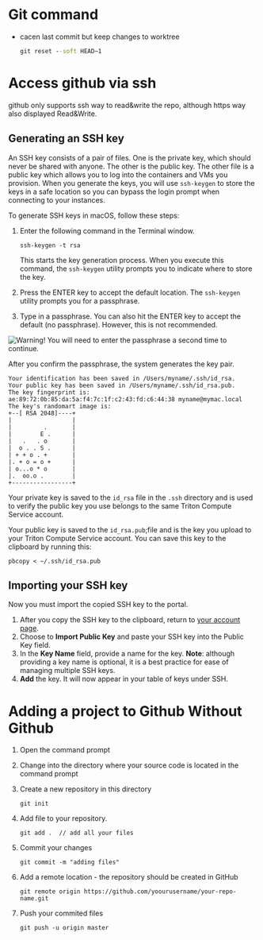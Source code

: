 # Git command

- cacen last commit but keep changes to worktree

  ```cmd
  git reset --soft HEAD~1
  ```

  

# Access github via ssh

github only supports ssh way to read&write the repo, although https way also displayed Read&Write.

## Generating an SSH key

An SSH key consists of a pair of files. One is the private key, which should never be shared with anyone. The other is the public key. The other file is a public key which allows you to log into the containers and VMs you provision. When you generate the keys, you will use `ssh-keygen` to store the keys in a safe location so you can bypass the login prompt when connecting to your instances.

To generate SSH keys in macOS, follow these steps:

1. Enter the following command in the Terminal window.

   ```
   ssh-keygen -t rsa
   ```

   This starts the key generation process. When you execute this command, the `ssh-keygen` utility prompts you to indicate where to store the key.

2. Press the ENTER key to accept the default location. The `ssh-keygen` utility prompts you for a passphrase.

3. Type in a passphrase. You can also hit the ENTER key to accept the default (no passphrase). However, this is not recommended.

![Warning!](https://docs.joyent.com/assets/images/icons/emoticons/warning.gif) You will need to enter the passphrase a second time to continue.

After you confirm the passphrase, the system generates the key pair.

```
Your identification has been saved in /Users/myname/.ssh/id_rsa.
Your public key has been saved in /Users/myname/.ssh/id_rsa.pub.
The key fingerprint is:
ae:89:72:0b:85:da:5a:f4:7c:1f:c2:43:fd:c6:44:38 myname@mymac.local
The key's randomart image is:
+--[ RSA 2048]----+
|                 |
|         .       |
|        E .      |
|   .   . o       |
|  o . . S .      |
| + + o . +       |
|. + o = o +      |
| o...o * o       |
|.  oo.o .        |
+-----------------+
```

Your private key is saved to the `id_rsa` file in the `.ssh` directory and is used to verify the public key you use belongs to the same Triton Compute Service account.

Your public key is saved to the `id_rsa.pub`;file and is the key you upload to your Triton Compute Service account. You can save this key to the clipboard by running this:

```
pbcopy < ~/.ssh/id_rsa.pub
```

## Importing your SSH key

Now you must import the copied SSH key to the portal.

1. After you copy the SSH key to the clipboard, return to [your account page](https://my.joyent.com/main/#!/account).
2. Choose to **Import Public Key** and paste your SSH key into the Public Key field.
3. In the **Key Name** field, provide a name for the key. **Note**: although providing a key name is optional, it is a best practice for ease of managing multiple SSH keys.
4. **Add** the key. It will now appear in your table of keys under SSH.



# Adding a project to Github Without Github

1. Open the command prompt

2. Change into the directory where your source code is located in the command prompt

3. Create a new repository in this directory

   ```
   git init
   ```

4. Add file to your repository. 

   ```
   git add .  // add all your files
   ```

5. Commit your changes 

   ```-
   git commit -m "adding files"
   ```

   [^-m]: let you add the commit message in line

6. Add a remote location -  the repository should be created in GitHub

   ```
   git remote origin https://github.com/yoourusername/your-repo-name.git
   ```

7. Push your commited files

   ```
   git push -u origin master
   ```

   

